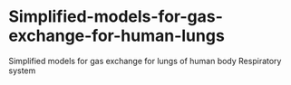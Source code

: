 # Simplified-models-for-gas-exchange-for-human-lungs
Simplified models for gas exchange for lungs of human body Respiratory system
